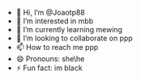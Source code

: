 - 👋 Hi, I’m @Joaotp88
- 👀 I’m interested in mbb
- 🌱 I’m currently learning mewing
- 💞️ I’m looking to collaborate on ppp
- 📫 How to reach me ppp
- 😄 Pronouns: she\he
- ⚡ Fun fact: im black

<!---
Joaotp88/Joaotp88 is a ✨ special ✨ repository because its `README.md` (this file) appears on your GitHub profile.
You can click the Preview link to take a look at your changes.
--->
